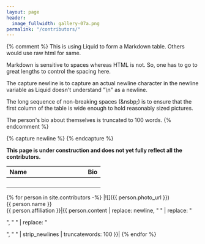 ```yaml
---
layout: page
header:
  image_fullwidth: gallery-07a.png
permalink: "/contributors/"
---
```


{% comment %}
This is using Liquid to form a Markdown table. Others would use raw html for same.

Markdown is sensitive to spaces whereas HTML is not. So, one has to go to great lengths
to control the spacing here.

The capture newline is to capture an actual newline character in the newline variable
as Liquid doesn't understand "\n" as a newline.

The long sequence of non-breaking spaces (&nsbp;) is to ensure that the first column
of the table is wide enough to hold reasonably sized pictures.

The person's bio about themselves is truncated to 100 words.
{% endcomment %}

{% capture newline %}
{% endcapture %}

**This page is under construction and does not yet fully reflect all the contributors.**

|**Name**|**Bio**|
|:---|:---|
|&nbsp;&nbsp;&nbsp;&nbsp;&nbsp;&nbsp;&nbsp;&nbsp;&nbsp;&nbsp;&nbsp;&nbsp;&nbsp;&nbsp;&nbsp;&nbsp;&nbsp;&nbsp;&nbsp;&nbsp;&nbsp;&nbsp;&nbsp;&nbsp;&nbsp;&nbsp;&nbsp;&nbsp;&nbsp;&nbsp;&nbsp;&nbsp;&nbsp;&nbsp;&nbsp;&nbsp;&nbsp;&nbsp;&nbsp;&nbsp;&nbsp;&nbsp;&nbsp;&nbsp;||
{% for person in site.contributors -%}
|![]({{ person.photo_url }})<br>{{ person.name }}<br>{{ person.affiliation }}|{{ person.content | replace: newline, " " | replace: "<p>", " " | replace: "</p>", " " | strip_newlines | truncatewords: 100 }}|
{% endfor %}
